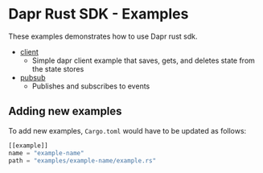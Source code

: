 # Dapr Rust SDK - Examples

These examples demonstrates how to use Dapr rust sdk.

* [client](src/client)
  * Simple dapr client example that saves, gets, and deletes state from the state stores
* [pubsub](src/pubsub)
  * Publishes and subscribes to events

## Adding new examples

To add new examples, `Cargo.toml` would have to be updated as follows:

```rust
[[example]]
name = "example-name"
path = "examples/example-name/example.rs"
```